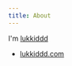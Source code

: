 ```yaml
---
title: About
---
```



I'm [lukkiddd](https://www.linkedin.com/in/s-phasathorn/)


- [lukkiddd.com](https://lukkiddd.com/)